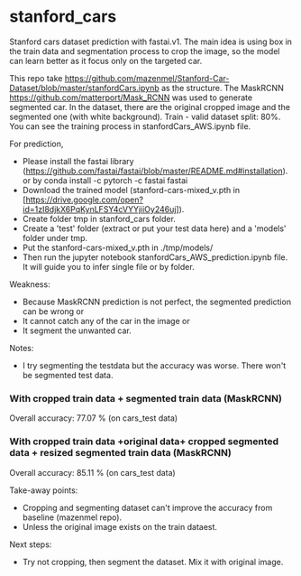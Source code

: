 # stanford_cars
Stanford cars dataset prediction with fastai.v1. The main idea is using box in the train data and segmentation process to crop the image, so the model can learn better as it focus only on the targeted car. 

This repo take https://github.com/mazenmel/Stanford-Car-Dataset/blob/master/stanfordCars.ipynb as the structure. The MaskRCNN https://github.com/matterport/Mask_RCNN was used to generate segmented car. In the dataset, there are the original cropped image and the segmented one (with white background). Train - valid dataset split: 80%. You can see the training process in stanfordCars_AWS.ipynb file. 

For prediction, 
- Please install the fastai library (https://github.com/fastai/fastai/blob/master/README.md#installation). or by conda install -c pytorch -c fastai fastai
- Download the trained model (stanford-cars-mixed_v.pth in [https://drive.google.com/open?id=1zI8djkX6PqKynLFSY4cVYYjiiOy246uj]). 
- Create folder tmp in stanford_cars folder.
- Create a 'test' folder (extract or put your test data here) and a 'models' folder under tmp.
- Put the stanford-cars-mixed_v.pth in ./tmp/models/
- Then run the jupyter notebook stanfordCars_AWS_prediction.ipynb file. It will guide you to infer single file or by folder.

Weakness:
- Because MaskRCNN prediction is not perfect, the segmented prediction can be wrong or 
- It cannot catch any of the car in the image or
- It segment the unwanted car.

Notes:
- I try segmenting the testdata but the accuracy was worse. There won't be segmented test data.

### With cropped train data + segmented train data (MaskRCNN)
Overall accuracy: 77.07 % (on cars_test data)

### With cropped train data +original data+ cropped segmented data + resized segmented train data (MaskRCNN)
Overall accuracy: 85.11 % (on cars_test data)

Take-away points:
- Cropping and segmenting dataset can't improve the accuracy from baseline (mazenmel repo).
- Unless the original image exists on the train dataest.

Next steps:
- Try not cropping, then segment the dataset. Mix it with original image.
